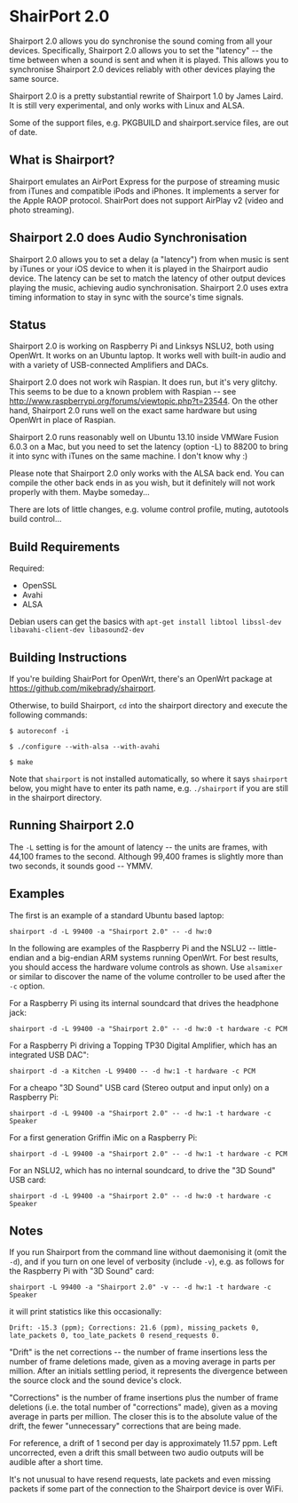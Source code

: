 ShairPort 2.0
=============

Shairport 2.0 allows you do synchronise the sound coming from all your devices. Specifically, Shairport 2.0 allows you to set the "latency" -- the time between when a sound is sent and when it is played. This allows you to synchronise Shairport 2.0 devices reliably with other devices playing the same source.

Shairport 2.0 is a pretty substantial rewrite of Shairport 1.0 by James Laird. It is still very experimental, and only works with Linux and ALSA.

Some of the support files, e.g. PKGBUILD and shairport.service files, are out of date.

What is Shairport?
----------
Shairport emulates an AirPort Express for the purpose of streaming music from iTunes and compatible iPods and iPhones. It implements a server for the Apple RAOP protocol.
ShairPort does not support AirPlay v2 (video and photo streaming).

Shairport 2.0 does Audio Synchronisation
---------------------------
Shairport 2.0 allows you to set a delay (a "latency") from when music is sent by iTunes or your iOS device to when it is played in the Shairport audio device. The latency can be set to match the latency of other output devices playing the music, achieving audio synchronisation. Shairport 2.0 uses extra timing information to stay in sync with the source's time signals.

Status
------
Shairport 2.0 is working on Raspberry Pi and Linksys NSLU2, both using OpenWrt. It works on an Ubuntu laptop. It works well with built-in audio and with a variety of USB-connected Amplifiers and DACs.

Shairport 2.0 does not work wih Raspian. It does run, but it's very glitchy. This seems to be due to a known problem with Raspian -- see http://www.raspberrypi.org/forums/viewtopic.php?t=23544. On the other hand, Shairport 2.0 runs well on the exact same hardware but using OpenWrt in place of Raspian.

Shairport 2.0 runs reasonably well on Ubuntu 13.10 inside VMWare Fusion 6.0.3 on a Mac, but you need to set the latency (option -L) to 88200 to bring it into sync with iTunes on the same machine. I don't know why :) 

Please note that Shairport 2.0 only works with the ALSA back end. You can compile the other back ends in as you wish, but it definitely will not work properly with them. Maybe someday...

There are lots of little changes, e.g. volume control profile, muting, autotools build control...

Build Requirements
------------------
Required:
* OpenSSL
* Avahi
* ALSA

Debian users can get the basics with
`apt-get install libtool libssl-dev libavahi-client-dev libasound2-dev`

Building Instructions
---------------------
If you're building ShairPort for OpenWrt, there's an OpenWrt package at https://github.com/mikebrady/shairport.

Otherwise, to build Shairport, `cd` into the shairport directory and execute the following commands:

`$ autoreconf -i`

`$ ./configure --with-alsa --with-avahi`

`$ make`

Note that `shairport` is not installed automatically, so where it says `shairport` below, you might have to enter its path name, e.g. `./shairport` if you are still in the shairport directory.


Running Shairport 2.0
---------------------
The `-L` setting is for the amount of latency -- the units are frames, with 44,100 frames to the second. Although 99,400 frames  is slightly more than two seconds, it sounds good -- YMMV.

Examples
--------
The first is an example of a standard Ubuntu based laptop:

`shairport -d -L 99400 -a "Shairport 2.0" -- -d hw:0`

In the following are examples of the Raspberry Pi and the NSLU2 -- little-endian and a big-endian ARM systems running OpenWrt. For best results, you should access the hardware volume controls as shown. Use `alsamixer` or similar to discover the name of the volume controller to be used after the `-c` option.

For a Raspberry Pi using its internal soundcard that drives the headphone jack:

`shairport -d -L 99400 -a "Shairport 2.0" -- -d hw:0 -t hardware -c PCM`

For a Raspberry Pi driving a Topping TP30 Digital Amplifier, which has an integrated USB DAC":

`shairport -d -a Kitchen -L 99400 -- -d hw:1 -t hardware -c PCM`

For a cheapo "3D Sound" USB card (Stereo output and input only) on a Raspberry Pi:

`shairport -d -L 99400 -a "Shairport 2.0" -- -d hw:1 -t hardware -c Speaker`

For a first generation Griffin iMic on a Raspberry Pi:

`shairport -d -L 99400 -a "Shairport 2.0" -- -d hw:1 -t hardware -c PCM`

For an NSLU2, which has no internal soundcard, to drive the "3D Sound" USB card:

`shairport -d -L 99400 -a "Shairport 2.0" -- -d hw:0 -t hardware -c Speaker`

Notes
-----
If you run Shairport from the command line without daemonising it (omit the `-d`), and if you turn on one level of verbosity (include `-v`), e.g. as follows for the Raspberry Pi with "3D Sound" card:

`shairport -L 99400 -a "Shairport 2.0" -v -- -d hw:1 -t hardware -c Speaker`

it will print statistics like this occasionally:

`Drift: -15.3 (ppm); Corrections: 21.6 (ppm), missing_packets 0, late_packets 0, too_late_packets 0 resend_requests 0.`

"Drift" is the net corrections -- the number of frame insertions less the number of frame deletions made, given as a moving average in parts per million. After an initials settling period, it represents the divergence between the source clock and the sound device's clock.

"Corrections" is the number of frame insertions plus the number of frame deletions (i.e. the total number of "corrections" made), given as a moving average in parts per million. The closer this is to the absolute value of the drift, the fewer "unnecessary" corrections that are being made.

For reference, a drift of 1 second per day is approximately 11.57 ppm. Left uncorrected, even a drift this small between two audio outputs will be audible after a short time.

It's not unusual to have resend requests, late packets and even missing packets if some part of the connection to the Shairport device is over WiFi.

